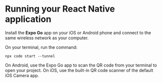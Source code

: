 # Running your React Native application

Install the **Expo Go** app on your iOS or Android phone and connect to the same wireless network as your computer. 

On your terminal, run the command:

```
npx code start --tunnel
```

On Android, use the Expo Go app to scan the QR code from your terminal to open your project. On iOS, use the built-in QR code scanner of the default iOS Camera app.
